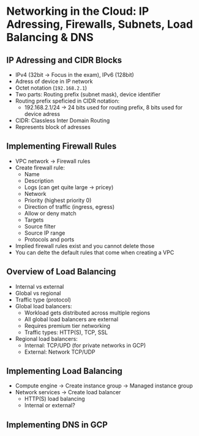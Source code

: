 # Networking in the Cloud: IP Adressing, Firewalls, Subnets, Load Balancing & DNS

## IP Adressing and CIDR Blocks

* IPv4 (32bit -> Focus in the exam), IPv6 (128bit)
* Adress of device in IP network
* Octet notation (`192.168.2.1`)
* Two parts: Routing prefix (subnet mask), device identifier
* Routing prefix speficied in CIDR notation:
    * 192.168.2.1/24 -> 24 bits used for routing prefix, 8 bits used for device adress
* CIDR: Classless Inter Domain Routing
* Represents block of adresses

## Implementing Firewall Rules

* VPC network -> Firewall rules
* Create firewall rule:
    * Name
    * Description
    * Logs (can get quite large -> pricey)
    * Network
    * Priority (highest priority 0)
    * Direction of traffic (ingress, egress)
    * Allow or deny match
    * Targets
    * Source filter
    * Source IP range
    * Protocols and ports
* Implied firewall rules exist and you cannot delete those
* You can delte the default rules that come when creating a VPC

## Overview of Load Balancing

* Internal vs external
* Global vs regional
* Traffic type (protocol)
* Global load balancers:
    * Workload gets distributed across multiple regions
    * All global load balancers are external
    * Requires premium tier networking
    * Traffic types: HTTP(S), TCP, SSL
* Regional load balancers:
    * Internal: TCP/UPD (for private networks in GCP)
    * External: Network TCP/UDP

## Implementing Load Balancing

* Compute engine -> Create instance group -> Managed instance group
* Network services -> Create load balancer
    * HTTP(S) load balancing
    * Internal or external?
    


## Implementing DNS in GCP
